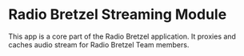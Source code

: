 # Radio Bretzel Streaming Module

This app is a core part of the Radio Bretzel application. It proxies and caches
audio stream for Radio Bretzel Team members.
